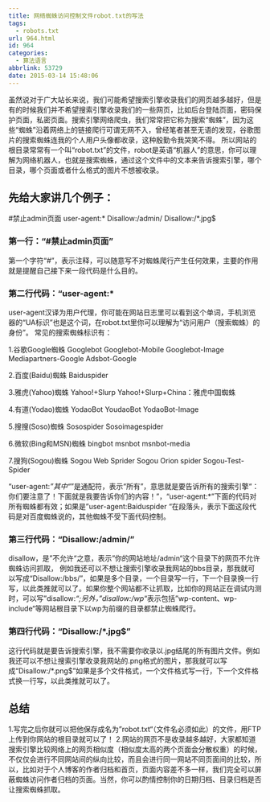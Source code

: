 ```yaml
---
title: 网络蜘蛛访问控制文件robot.txt的写法
tags:
  - robots.txt
url: 964.html
id: 964
categories:
  - 算法语言
abbrlink: 53729
date: 2015-03-14 15:48:06
---
```


虽然说对于广大站长来说，我们可能希望搜索引擎收录我们的网页越多越好，但是有的时候我们并不希望搜索引擎收录我们的一些网页，比如后台登陆页面，密码保护页面，私密页面。搜索引擎网络爬虫，我们常常把它称为搜索“蜘蛛”，因为这些“蜘蛛”沿着网络上的链接爬行可谓无网不入，曾经笔者甚至无语的发现，谷歌图片的搜索蜘蛛连我的个人用户头像都收录，这种殷勤令我哭笑不得。 所以网站的根目录常常有一个叫“robot.txt”的文件，robot是英语“机器人”的意思，你可以理解为网络机器人，也就是搜索蜘蛛，通过这个文件中的文本来告诉搜索引擎，哪个目录，哪个页面或者什么格式的图片不想被收录。

先给大家讲几个例子：
----------

[](http://jingyan.baidu.com/article/)[](http://jingyan.baidu.com/article/)

#禁止admin页面
user-agent:*
Disallow:/admin/
Disallow:/*.jpg$

### 第一行：“#禁止admin页面”

第一个字符“#”，表示注释，可以随意写不对蜘蛛爬行产生任何效果，主要的作用就是提醒自己接下来一段代码是什么目的。

### 第二行代码：“user-agent:*

user-agent汉译为用户代理，你可能在网站日志里可以看到这个单词，手机浏览器的“UA标识”也是这个词，在robot.txt里你可以理解为“访问用户（搜索蜘蛛）的身份”。 常见的搜索蜘蛛标识有：

1.谷歌Google蜘蛛 Googlebot Googlebot-Mobile Googlebot-Image Mediapartners-Google Adsbot-Google

2.百度(Baidu)蜘蛛 Baiduspider

3.雅虎(Yahoo)蜘蛛 Yahoo!+Slurp Yahoo!+Slurp+China：雅虎中国蜘蛛

4.有道(Yodao)蜘蛛 YodaoBot YoudaoBot YodaoBot-Image

5.搜搜(Soso)蜘蛛 Sosospider Sosoimagespider

6.微软(Bing和MSN)蜘蛛 bingbot msnbot msnbot-media

7.搜狗(Sogou)蜘蛛 Sogou Web Sprider Sogou Orion spider Sogou-Test-Spider

“user-agent:*”其中“*”是通配符，表示“所有”，意思就是要告诉所有的搜索引擎“：你们要注意了！下面就是我要告诉你们的内容！”，“user-agent:*”下面的代码对所有蜘蛛都有效；如果是”user-agent:Baiduspider “在段落头，表示下面这段代码是对百度蜘蛛说的，其他蜘蛛不受下面代码控制。

### 第三行代码：“Disallow:/admin/”

disallow，是”不允许“之意，表示”你的网站地址/admin“这个目录下的网页不允许蜘蛛访问抓取， 例如我还可以不想让搜索引擎收录我网站的bbs目录，那我就可以写成“Disallow:/bbs/”，如果是多个目录，一个目录写一行，下一个目录换一行写，以此类推就可以了。如果你整个网站都不让抓取，比如你的网站正在调试内测时，可以写”disallow:*“;另外，”disallow:/wp*“表示包括”wp-content、wp-include“等网站根目录下以wp为前缀的目录都禁止蜘蛛爬行。

### 第四行代码：“Disallow:/*.jpg$”

这行代码就是要告诉搜索引擎，我不需要你收录以.jpg结尾的所有图片文件。例如我还可以不想让搜索引擎收录我网站的.png格式的图片，那我就可以写成“Disallow:/*.png$”如果是多个文件格式，一个文件格式写一行，下一个文件格式换一行写，以此类推就可以了。

总结
--

1.写完之后你就可以把他保存成名为”robot.txt“（文件名必须如此）的文件，用FTP上传到你网站的根目录就可以了！ 2.网站的网页不是收录越多越好，大家都知道搜索引擎比较网络上的网页相似度（相似度太高的两个页面会分散权重）的时候，不仅仅会进行不同网站间的纵向比较，而且会进行同一网站不同页面间的比较，所以，比如对于个人博客的作者归档和首页，页面内容差不多一样，我们完全可以屏蔽蜘蛛访问作者归档的页面。当然，你可以酌情控制你的日期归档、目录归档是否让搜索蜘蛛抓取。